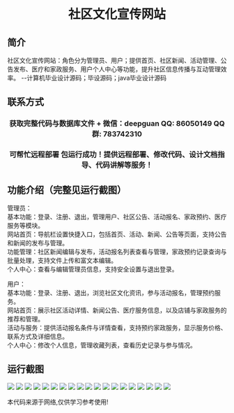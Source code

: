 <p><h1 align="center">社区文化宣传网站</h1></p>

## 简介
社区文化宣传网站：角色分为管理员、用户；提供首页、社区新闻、活动管理、公告发布、医疗和家政服务、用户个人中心等功能，提升社区信息传播与互动管理效率。    --计算机毕业设计源码；毕设源码；java毕业设计源码


## 联系方式
<p><h3 align="center">获取完整代码与数据库文件 + 微信：deepguan QQ: 86050149 QQ群: 783742310</h3></p>
<p><h3 align="center">可帮忙远程部署 包运行成功！提供远程部署、修改代码、设计文档指导、代码讲解等服务！</h3></p>

## 功能介绍（完整见运行截图）
管理员：  
基本功能：登录、注册、退出，管理用户、社区公告、活动报名、家政预约、医疗服务等模块。  
网站首页：导航栏设置快捷入口，包括首页、活动、新闻、公告等页面，支持公告和新闻的发布与管理。  
功能管理：社区新闻编辑与发布，活动报名列表查看与管理，家政预约记录查询与批量处理，支持文件上传和富文本编辑。  
个人中心：查看与编辑管理员信息，支持安全设置与退出登录。

用户：  
基本功能：登录、注册、退出，浏览社区文化资讯，参与活动报名，管理预约服务。  
网站首页：展示社区活动详情、新闻公告、医疗服务信息，以及店铺与家政服务的推荐和管理。  
活动与服务：提供活动报名条件与详情查看，支持预约家政服务，显示服务价格、联系方式及详细信息。  
个人中心：修改个人信息，管理收藏列表，查看历史记录与参与情况。


## 运行截图
![](img/001.jpg)
![](img/002.jpg)
![](img/003.jpg)
![](img/004.jpg)
![](img/005.jpg)
![](img/006.jpg)
![](img/007.jpg)
![](img/008.jpg)
![](img/009.jpg)
![](img/010.jpg)
![](img/011.jpg)
![](img/012.jpg)
![](img/013.jpg)
![](img/014.jpg)
![](img/015.jpg)
![](img/016.jpg)
![](img/017.jpg)
![](img/018.jpg)
![](img/019.jpg)

<p>本代码来源于网络,仅供学习参考使用!</p>
